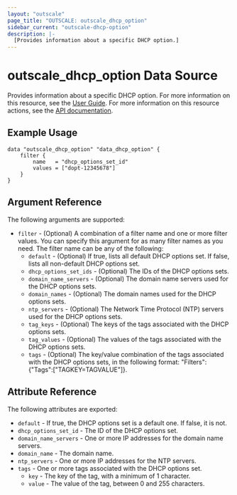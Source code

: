 ```yaml
---
layout: "outscale"
page_title: "OUTSCALE: outscale_dhcp_option"
sidebar_current: "outscale-dhcp-option"
description: |-
  [Provides information about a specific DHCP option.]
---
```


# outscale_dhcp_option Data Source

Provides information about a specific DHCP option.
For more information on this resource, see the [User Guide](https://wiki.outscale.net/display/EN/About+DHCP+Options).
For more information on this resource actions, see the [API documentation](https://docs.outscale.com/api#3ds-outscale-api-dhcpoption).

## Example Usage

```hcl
data "outscale_dhcp_option" "data_dhcp_option" {
	filter {
		name   = "dhcp_options_set_id"
		values = ["dopt-12345678"]
	}
}
```

## Argument Reference

The following arguments are supported:

* `filter` - (Optional) A combination of a filter name and one or more filter values. You can specify this argument for as many filter names as you need. The filter name can be any of the following:
    * `default` - (Optional) If true, lists all default DHCP options set. If false, lists all non-default DHCP options set.
    * `dhcp_options_set_ids` - (Optional) The IDs of the DHCP options sets.
    * `domain_name_servers` - (Optional) The domain name servers used for the DHCP options sets.
    * `domain_names` - (Optional) The domain names used for the DHCP options sets.
    * `ntp_servers` - (Optional) The Network Time Protocol (NTP) servers used for the DHCP options sets.
    * `tag_keys` - (Optional) The keys of the tags associated with the DHCP options sets.
    * `tag_values` - (Optional) The values of the tags associated with the DHCP options sets.
    * `tags` - (Optional) The key/value combination of the tags associated with the DHCP options sets, in the following format: &quot;Filters&quot;:{&quot;Tags&quot;:[&quot;TAGKEY=TAGVALUE&quot;]}.

## Attribute Reference

The following attributes are exported:

* `default` - If true, the DHCP options set is a default one. If false, it is not.
* `dhcp_options_set_id` - The ID of the DHCP options set.
* `domain_name_servers` - One or more IP addresses for the domain name servers.
* `domain_name` - The domain name.
* `ntp_servers` - One or more IP addresses for the NTP servers.
* `tags` - One or more tags associated with the DHCP options set.
    * `key` - The key of the tag, with a minimum of 1 character.
    * `value` - The value of the tag, between 0 and 255 characters.
